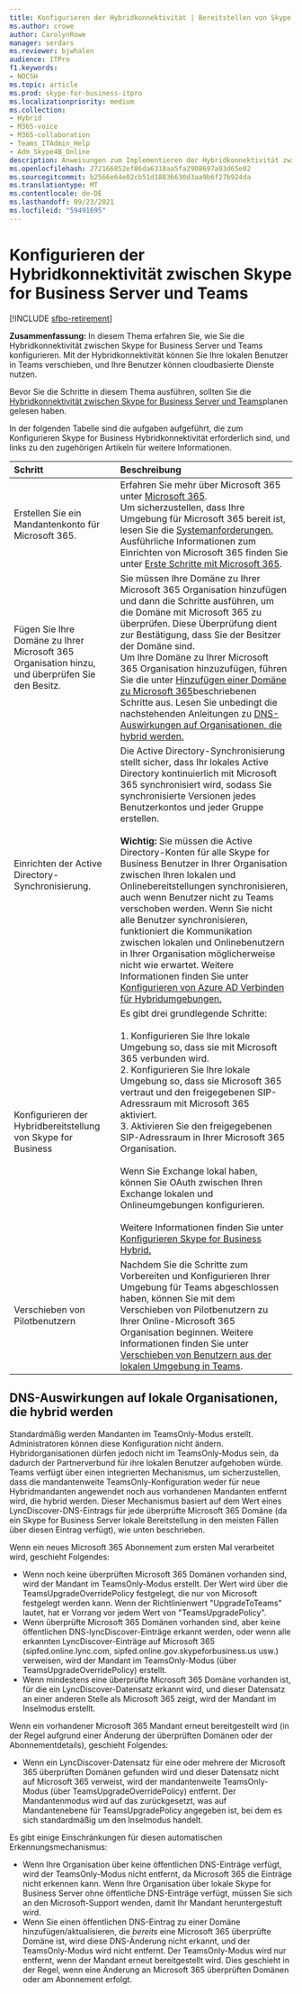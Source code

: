 ```yaml
---
title: Konfigurieren der Hybridkonnektivität | Bereitstellen von Skype for Business Server 2019 Connect
ms.author: crowe
author: CarolynRowe
manager: serdars
ms.reviewer: bjwhalen
audience: ITPro
f1.keywords:
- NOCSH
ms.topic: article
ms.prod: skype-for-business-itpro
ms.localizationpriority: medium
ms.collection:
- Hybrid
- M365-voice
- M365-collaboration
- Teams_ITAdmin_Help
- Adm_Skype4B_Online
description: Anweisungen zum Implementieren der Hybridkonnektivität zwischen Skype for Business Server und Teams.
ms.openlocfilehash: 272166852ef86da6318aa5fa2908697a93d65e02
ms.sourcegitcommit: b2566e64e02cb51d18836630d3aa9b6f27b924da
ms.translationtype: MT
ms.contentlocale: de-DE
ms.lasthandoff: 09/23/2021
ms.locfileid: "59491695"
---
```

# <a name="configure-hybrid-connectivity-between-skype-for-business-server-and-teams"></a>Konfigurieren der Hybridkonnektivität zwischen Skype for Business Server und Teams

[!INCLUDE [sfbo-retirement](../../Hub/includes/sfbo-retirement.md)]

**Zusammenfassung:** In diesem Thema erfahren Sie, wie Sie die Hybridkonnektivität zwischen Skype for Business Server und Teams konfigurieren.  Mit der Hybridkonnektivität können Sie Ihre lokalen Benutzer in Teams verschieben, und Ihre Benutzer können cloudbasierte Dienste nutzen.
  
Bevor Sie die Schritte in diesem Thema ausführen, sollten Sie die [Hybridkonnektivität zwischen Skype for Business Server und Teams](plan-hybrid-connectivity.md)planen gelesen haben.
  
In der folgenden Tabelle sind die aufgaben aufgeführt, die zum Konfigurieren Skype for Business Hybridkonnektivität erforderlich sind, und links zu den zugehörigen Artikeln für weitere Informationen.
  
|Schritt|Beschreibung|
|:-----|:-----|
|Erstellen Sie ein Mandantenkonto für Microsoft 365.   <br/> |Erfahren Sie mehr über Microsoft 365 unter [Microsoft 365](https://go.microsoft.com/fwlink/p/?LinkId=254980).  <br/> Um sicherzustellen, dass Ihre Umgebung für Microsoft 365 bereit ist, lesen Sie die [Systemanforderungen.](https://products.office.com/office-system-requirements)  <br/> Ausführliche Informationen zum Einrichten von Microsoft 365 finden Sie unter [Erste Schritte mit Microsoft 365](https://go.microsoft.com/fwlink/p/?LinkId=254982).  <br/> |
|Fügen Sie Ihre Domäne zu Ihrer Microsoft 365 Organisation hinzu, und überprüfen Sie den Besitz.  <br/> | Sie müssen Ihre Domäne zu Ihrer Microsoft 365 Organisation hinzufügen und dann die Schritte ausführen, um die Domäne mit Microsoft 365 zu überprüfen. Diese Überprüfung dient zur Bestätigung, dass Sie der Besitzer der Domäne sind. <br/> Um Ihre Domäne zu Ihrer Microsoft 365 Organisation hinzuzufügen, führen Sie die unter [Hinzufügen einer Domäne zu Microsoft 365](https://support.office.com/article/add-a-domain-to-office-365-6383f56d-3d09-4dcb-9b41-b5f5a5efd611?ui=en-US&rs=en-US&ad=US)beschriebenen Schritte aus. Lesen Sie unbedingt die nachstehenden Anleitungen zu [DNS-Auswirkungen auf Organisationen, die hybrid werden.](#dns-implications-for-on-premises-organizations-that-become-hybrid) <br/> |
|Einrichten der Active Directory-Synchronisierung.  <br/> |Die Active Directory-Synchronisierung stellt sicher, dass Ihr lokales Active Directory kontinuierlich mit Microsoft 365 synchronisiert wird, sodass Sie synchronisierte Versionen jedes Benutzerkontos und jeder Gruppe erstellen.  <br/> <br> **Wichtig:** Sie müssen die Active Directory-Konten für alle Skype for Business Benutzer in Ihrer Organisation zwischen Ihren lokalen und Onlinebereitstellungen synchronisieren, auch wenn Benutzer nicht zu Teams verschoben werden. Wenn Sie nicht alle Benutzer synchronisieren, funktioniert die Kommunikation zwischen lokalen und Onlinebenutzern in Ihrer Organisation möglicherweise nicht wie erwartet. Weitere Informationen finden Sie unter [Konfigurieren von Azure AD Verbinden für Hybridumgebungen.](configure-azure-ad-connect.md)         |
| Konfigurieren der Hybridbereitstellung von Skype for Business | Es gibt drei grundlegende Schritte: <br><br> 1. Konfigurieren Sie Ihre lokale Umgebung so, dass sie mit Microsoft 365 verbunden wird. <br> 2. Konfigurieren Sie Ihre lokale Umgebung so, dass sie Microsoft 365 vertraut und den freigegebenen SIP-Adressraum mit Microsoft 365 aktiviert.<br> 3. Aktivieren Sie den freigegebenen SIP-Adressraum in Ihrer Microsoft 365 Organisation. <br><br> Wenn Sie Exchange lokal haben, können Sie OAuth zwischen Ihren Exchange lokalen und Onlineumgebungen konfigurieren. <br> <br>Weitere Informationen finden Sie unter [Konfigurieren Skype for Business Hybrid.](configure-federation-with-skype-for-business-online.md)
|Verschieben von Pilotbenutzern  <br/> |Nachdem Sie die Schritte zum Vorbereiten und Konfigurieren Ihrer Umgebung für Teams abgeschlossen haben, können Sie mit dem Verschieben von Pilotbenutzern zu Ihrer Online-Microsoft 365 Organisation beginnen. Weitere Informationen finden Sie unter [Verschieben von Benutzern aus der lokalen Umgebung in Teams](move-users-from-on-premises-to-Teams.md).  <br/> |


## <a name="dns-implications-for-on-premises-organizations-that-become-hybrid"></a>DNS-Auswirkungen auf lokale Organisationen, die hybrid werden

Standardmäßig werden Mandanten im TeamsOnly-Modus erstellt. Administratoren können diese Konfiguration nicht ändern. Hybridorganisationen dürfen jedoch nicht im TeamsOnly-Modus sein, da dadurch der Partnerverbund für ihre lokalen Benutzer aufgehoben würde. Teams verfügt über einen integrierten Mechanismus, um sicherzustellen, dass die mandantenweite TeamsOnly-Konfiguration weder für neue Hybridmandanten angewendet noch aus vorhandenen Mandanten entfernt wird, die hybrid werden. Dieser Mechanismus basiert auf dem Wert eines LyncDiscover-DNS-Eintrags für jede überprüfte Microsoft 365 Domäne (da ein Skype for Business Server lokale Bereitstellung in den meisten Fällen über diesen Eintrag verfügt), wie unten beschrieben.

Wenn ein neues Microsoft 365 Abonnement zum ersten Mal verarbeitet wird, geschieht Folgendes:
- Wenn noch keine überprüften Microsoft 365 Domänen vorhanden sind, wird der Mandant im TeamsOnly-Modus erstellt. Der Wert wird über die TeamsUpgradeOverridePolicy festgelegt, die nur von Microsoft festgelegt werden kann. Wenn der Richtlinienwert "UpgradeToTeams" lautet, hat er Vorrang vor jedem Wert von "TeamsUpgradePolicy".
- Wenn überprüfte Microsoft 365 Domänen vorhanden sind, aber keine öffentlichen DNS-lyncDiscover-Einträge erkannt werden, oder wenn alle erkannten LyncDiscover-Einträge auf Microsoft 365 (sipfed.online.lync.com, sipfed.online.gov.skypeforbusiness.us usw.) verweisen, wird der Mandant im TeamsOnly-Modus (über TeamsUpgradeOverridePolicy) erstellt.
- Wenn mindestens eine überprüfte Microsoft 365 Domäne vorhanden ist, für die ein LyncDiscover-Datensatz erkannt wird, und dieser Datensatz an einer anderen Stelle als Microsoft 365 zeigt, wird der Mandant im Inselmodus erstellt.

Wenn ein vorhandener Microsoft 365 Mandant erneut bereitgestellt wird (in der Regel aufgrund einer Änderung der überprüften Domänen oder der Abonnementdetails), geschieht Folgendes:
- Wenn ein LyncDiscover-Datensatz für eine oder mehrere der Microsoft 365 überprüften Domänen gefunden wird und dieser Datensatz nicht auf Microsoft 365 verweist, wird der mandantenweite TeamsOnly-Modus (über TeamsUpgradeOverridePolicy) entfernt. Der Mandantenmodus wird auf das zurückgesetzt, was auf Mandantenebene für TeamsUpgradePolicy angegeben ist, bei dem es sich standardmäßig um den Inselmodus handelt.


Es gibt einige Einschränkungen für diesen automatischen Erkennungsmechanismus:
- Wenn Ihre Organisation über keine öffentlichen DNS-Einträge verfügt, wird der TeamsOnly-Modus nicht entfernt, da Microsoft 365 die Einträge nicht erkennen kann. Wenn Ihre Organisation über lokale Skype for Business Server ohne öffentliche DNS-Einträge verfügt, müssen Sie sich an den Microsoft-Support wenden, damit Ihr Mandant heruntergestuft wird.
- Wenn Sie einen öffentlichen DNS-Eintrag zu einer Domäne hinzufügen/aktualisieren, die *bereits* eine Microsoft 365 überprüfte Domäne ist, wird diese DNS-Änderung nicht erkannt, und der TeamsOnly-Modus wird nicht entfernt. Der TeamsOnly-Modus wird nur entfernt, wenn der Mandant erneut bereitgestellt wird. Dies geschieht in der Regel, wenn eine Änderung an Microsoft 365 überprüften Domänen oder am Abonnement erfolgt.  
